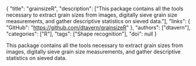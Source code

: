 {
  "title": "grainsizeR",
  "description": ["This package contains all the tools necessary to extract grain sizes from images, digitally sieve grain size measurements, and gather descriptive statistics on sieved data."],
  "links": {
    "GitHub": "https://github.com/dtavern/grainsizeR"
  },
  "authors": ["dtavern"],
  "categories": ["R"],
  "tags": ["Shape recognition"],
  "doi": null
}

<!-- Generated by csv2md.R – do not edit by hand -->

This package contains all the tools necessary to extract grain sizes from images, digitally sieve grain size measurements, and gather descriptive statistics on sieved data.